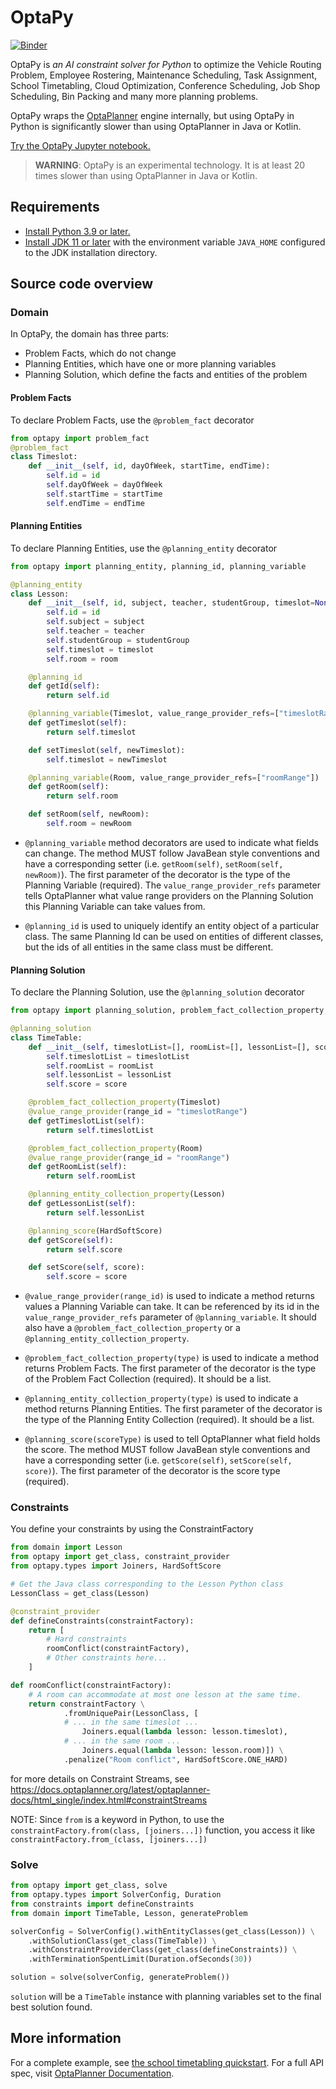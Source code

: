 # OptaPy

[![Binder](https://mybinder.org/badge_logo.svg "Launch on Binder")](https://mybinder.org/v2/gh/optapy/optapy/main?filepath=index.ipynb)

OptaPy is *an AI constraint solver for Python* to optimize
the Vehicle Routing Problem, Employee Rostering, Maintenance Scheduling, Task Assignment, School Timetabling,
Cloud Optimization, Conference Scheduling, Job Shop Scheduling, Bin Packing and many more planning problems.

OptaPy wraps the [OptaPlanner](https://www.optaplanner.org/) engine internally,
but using OptaPy in Python is significantly slower than using OptaPlanner in Java or Kotlin.

[Try the OptaPy Jupyter notebook.](https://mybinder.org/v2/gh/optapy/optapy/main?filepath=index.ipynb)

>**WARNING**: OptaPy is an experimental technology.
>It is at least 20 times slower than using OptaPlanner in Java or Kotlin.

## Requirements

- [Install Python 3.9 or later.](https://www.python.org)
- [Install JDK 11 or later](https://adoptopenjdk.net) with the environment variable `JAVA_HOME` configured to the JDK installation directory.

## Source code overview

### Domain

In OptaPy, the domain has three parts:

- Problem Facts, which do not change
- Planning Entities, which have one or more planning variables
- Planning Solution, which define the facts and entities of the problem

#### Problem Facts

To declare Problem Facts, use the `@problem_fact` decorator

```python
from optapy import problem_fact
@problem_fact
class Timeslot:
    def __init__(self, id, dayOfWeek, startTime, endTime):
        self.id = id
        self.dayOfWeek = dayOfWeek
        self.startTime = startTime
        self.endTime = endTime
```

#### Planning Entities

To declare Planning Entities, use the `@planning_entity` decorator

```python
from optapy import planning_entity, planning_id, planning_variable

@planning_entity
class Lesson:
    def __init__(self, id, subject, teacher, studentGroup, timeslot=None, room=None):
        self.id = id
        self.subject = subject
        self.teacher = teacher
        self.studentGroup = studentGroup
        self.timeslot = timeslot
        self.room = room

    @planning_id
    def getId(self):
        return self.id

    @planning_variable(Timeslot, value_range_provider_refs=["timeslotRange"])
    def getTimeslot(self):
        return self.timeslot

    def setTimeslot(self, newTimeslot):
        self.timeslot = newTimeslot

    @planning_variable(Room, value_range_provider_refs=["roomRange"])
    def getRoom(self):
        return self.room

    def setRoom(self, newRoom):
        self.room = newRoom
```

- `@planning_variable` method decorators are used to indicate what fields can change. The method MUST follow JavaBean style conventions and have a corresponding setter (i.e. `getRoom(self)`, `setRoom(self, newRoom)`). The first parameter of the decorator is the type of the Planning Variable (required). The `value_range_provider_refs` parameter tells OptaPlanner what value range providers on the Planning Solution this Planning Variable can take values from.

- `@planning_id` is used to uniquely identify an entity object of a particular class. The same Planning Id can be used on entities of different classes, but the ids of all entities in the same class must be different.

#### Planning Solution

To declare the Planning Solution, use the `@planning_solution` decorator

```python
from optapy import planning_solution, problem_fact_collection_property, value_range_provider, planning_entity_collection_property, planning_score

@planning_solution
class TimeTable:
    def __init__(self, timeslotList=[], roomList=[], lessonList=[], score=None):
        self.timeslotList = timeslotList
        self.roomList = roomList
        self.lessonList = lessonList
        self.score = score

    @problem_fact_collection_property(Timeslot)
    @value_range_provider(range_id = "timeslotRange")
    def getTimeslotList(self):
        return self.timeslotList

    @problem_fact_collection_property(Room)
    @value_range_provider(range_id = "roomRange")
    def getRoomList(self):
        return self.roomList

    @planning_entity_collection_property(Lesson)
    def getLessonList(self):
        return self.lessonList

    @planning_score(HardSoftScore)
    def getScore(self):
        return self.score

    def setScore(self, score):
        self.score = score
```

- `@value_range_provider(range_id)` is used to indicate a method returns values a Planning Variable can take. It can be referenced by its id in the `value_range_provider_refs` parameter of `@planning_variable`. It should also have a `@problem_fact_collection_property` or a `@planning_entity_collection_property`.

- `@problem_fact_collection_property(type)` is used to indicate a method returns Problem Facts. The first parameter of the decorator is the type of the Problem Fact Collection (required). It should be a list.

- `@planning_entity_collection_property(type)` is used to indicate a method returns Planning Entities. The first parameter of the decorator is the type of the Planning Entity Collection (required). It should be a list.

- `@planning_score(scoreType)` is used to tell OptaPlanner what field holds the score. The method MUST follow JavaBean style conventions and have a corresponding setter (i.e. `getScore(self)`, `setScore(self, score)`). The first parameter of the decorator is the score type (required).

### Constraints

You define your constraints by using the ConstraintFactory
```python
from domain import Lesson
from optapy import get_class, constraint_provider
from optapy.types import Joiners, HardSoftScore

# Get the Java class corresponding to the Lesson Python class
LessonClass = get_class(Lesson)

@constraint_provider
def defineConstraints(constraintFactory):
    return [
        # Hard constraints
        roomConflict(constraintFactory),
        # Other constraints here...
    ]

def roomConflict(constraintFactory):
    # A room can accommodate at most one lesson at the same time.
    return constraintFactory \
            .fromUniquePair(LessonClass, [
            # ... in the same timeslot ...
                Joiners.equal(lambda lesson: lesson.timeslot),
            # ... in the same room ...
                Joiners.equal(lambda lesson: lesson.room)]) \
            .penalize("Room conflict", HardSoftScore.ONE_HARD)
```
for more details on Constraint Streams, see https://docs.optaplanner.org/latest/optaplanner-docs/html_single/index.html#constraintStreams

NOTE: Since `from` is a keyword in Python, to use the `constraintFactory.from(class, [joiners...])` function, you access it like `constraintFactory.from_(class, [joiners...])`

### Solve

```python
from optapy import get_class, solve
from optapy.types import SolverConfig, Duration
from constraints import defineConstraints
from domain import TimeTable, Lesson, generateProblem

solverConfig = SolverConfig().withEntityClasses(get_class(Lesson)) \
    .withSolutionClass(get_class(TimeTable)) \
    .withConstraintProviderClass(get_class(defineConstraints)) \
    .withTerminationSpentLimit(Duration.ofSeconds(30))

solution = solve(solverConfig, generateProblem())
```

`solution` will be a `TimeTable` instance with planning
variables set to the final best solution found.

## More information

For a complete example, see [the school timetabling quickstart](https://github.com/optapy/optapy/tree/main/optapy-quickstarts/school-timetabling).
For a full API spec, visit [OptaPlanner Documentation](https://www.optaplanner.org/learn/documentation.html).

